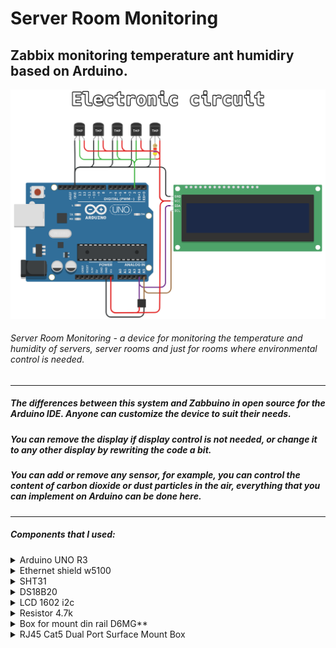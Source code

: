 # Server Room Monitoring
## Zabbix monitoring temperature ant humidiry based on Arduino.
![Shema](shema.png)
###### Server Room Monitoring - a device for monitoring the temperature and humidity of servers, server rooms and just for rooms where environmental control is needed.


------------

##### The differences between this system and Zabbuino in open source for the Arduino IDE. Anyone can customize the device to suit their needs. 
##### You can remove the display if display control is not needed, or change it to any other display by rewriting the code a bit. 
##### You can add or remove any sensor, for example, you can control the content of carbon dioxide or dust particles in the air, everything that you can implement on Arduino can be done here.

------------


##### Components that I used:
<details>
<summary>Arduino UNO R3</summary>

![Arduino UNO R3](https://github.com/disasstor/Server-Room-Monitoring/blob/main/docs/img_arduino.png?raw=true)

</details>
<details>
<summary>Ethernet shield w5100</summary>

![Ethernet shield w5100](https://github.com/disasstor/Server-Room-Monitoring/blob/main/docs/img_w5100.png?raw=true)

</details>
<details>
<summary>SHT31</summary>

![SHT31](https://github.com/disasstor/Server-Room-Monitoring/blob/main/docs/img_sht31.png?raw=true)

</details>
<details>
<summary>DS18B20</summary>

![DS18B20](https://github.com/disasstor/Server-Room-Monitoring/blob/main/docs/img_ds18b20.png?raw=true)

</details>
<details>
<summary>LCD 1602 i2c</summary>

![LCD 1602 i2c](https://github.com/disasstor/Server-Room-Monitoring/blob/main/docs/img_1602i2c.png?raw=true)

</details>
<details>
<summary>Resistor 4.7k</summary>

![Resistor 4.7k](https://github.com/disasstor/Server-Room-Monitoring/blob/main/docs/img_resistor4_7k.png?raw=true)

</details>
<details>
<summary>Box for mount din rail D6MG**</summary>

![D6MG](https://github.com/disasstor/Server-Room-Monitoring/blob/main/docs/img_d6mg.png?raw=true)

</details>
<details>
<summary>RJ45 Cat5 Dual Port Surface Mount Box</summary>

![RJ45 Cat5 Dual Port Surface Mount Box](https://github.com/disasstor/Server-Room-Monitoring/blob/main/docs/img_rj45.png?raw=true)

</details>

